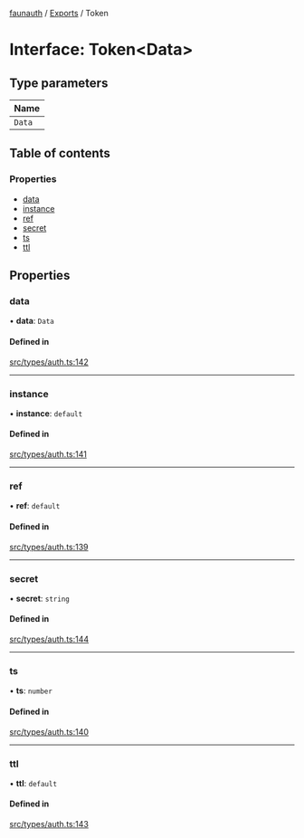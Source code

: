 [faunauth](../none) / [Exports](../modules.md) / Token

# Interface: Token<Data\>

## Type parameters

| Name |
| :------ |
| `Data` |

## Table of contents

### Properties

- [data](Token.md#data)
- [instance](Token.md#instance)
- [ref](Token.md#ref)
- [secret](Token.md#secret)
- [ts](Token.md#ts)
- [ttl](Token.md#ttl)

## Properties

### data

• **data**: `Data`

#### Defined in

[src/types/auth.ts:142](https://github.com/alexnitta/faunauth/blob/6bb89cc/src/types/auth.ts#L142)

___

### instance

• **instance**: `default`

#### Defined in

[src/types/auth.ts:141](https://github.com/alexnitta/faunauth/blob/6bb89cc/src/types/auth.ts#L141)

___

### ref

• **ref**: `default`

#### Defined in

[src/types/auth.ts:139](https://github.com/alexnitta/faunauth/blob/6bb89cc/src/types/auth.ts#L139)

___

### secret

• **secret**: `string`

#### Defined in

[src/types/auth.ts:144](https://github.com/alexnitta/faunauth/blob/6bb89cc/src/types/auth.ts#L144)

___

### ts

• **ts**: `number`

#### Defined in

[src/types/auth.ts:140](https://github.com/alexnitta/faunauth/blob/6bb89cc/src/types/auth.ts#L140)

___

### ttl

• **ttl**: `default`

#### Defined in

[src/types/auth.ts:143](https://github.com/alexnitta/faunauth/blob/6bb89cc/src/types/auth.ts#L143)
